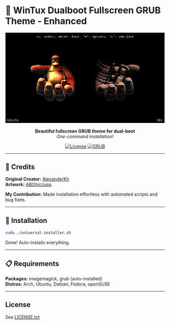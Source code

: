 # 🎨 WinTux Dualboot Fullscreen GRUB Theme - Enhanced

<div align="center">

![Theme Preview](repo-pictures/preview.gif)

**Beautiful fullscreen GRUB theme for dual-boot**  
*One-command installation!*

[![License](https://img.shields.io/badge/license-Custom-blue.svg)](LICENSE.txt)
[![GRUB](https://img.shields.io/badge/GRUB-2.0%2B-green.svg)](https://www.gnu.org/software/grub/)

</div>

---

## 🙏 Credits

**Original Creator:** [AlexanderKh](https://github.com/AlexanderKh/wintux-dualboot-fullscreen-grub-theme)  
**Artwork:** [ABOhiccups](https://www.pling.com/p/1497147)

**My Contribution:** Made installation effortless with automated scripts and bug fixes.

---

## 🚀 Installation

```bash
sudo ./universal-installer.sh
```

Done! Auto-installs everything.

---

## 📋 Requirements

**Packages:** imagemagick, grub (auto-installed)  
**Distros:** Arch, Ubuntu, Debian, Fedora, openSUSE

---

## License

See [LICENSE.txt](LICENSE.txt)

